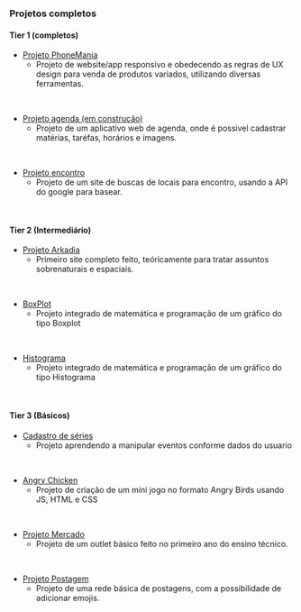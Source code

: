 
### Projetos completos

#### Tier 1 (completos)

* [Projeto PhoneMania](https://guilhermeamarilho.github.io/Projetos/Projetos_completos/Projeto_phonemania/)
    - Projeto de website/app responsivo e obedecendo as regras de UX design para venda de produtos variados, utilizando diversas ferramentas.
<br>

* [Projeto agenda (em construção)](https://guilhermeamarilho.github.io/Projetos/Projetos_completos/Projeto_agenda_incompleto/)
    - Projeto de um aplicativo web de agenda, onde é possivel cadastrar matérias, taréfas, horários e imagens.
<br>

* [Projeto encontro](https://guilhermeamarilho.github.io/Projetos/Projetos_completos/Projeto_geolocalizacao_encontros/)
    - Projeto de um site de buscas de locais para encontro, usando a API do google para basear.
<br>

#### Tier 2 (Intermediário)
* [Projeto Arkadia](https://guilhermeamarilho.github.io/Projetos/Projetos_completos/Projeto_arkadia/)
    - Primeiro site completo feito, teóricamente para tratar assuntos sobrenaturais e espaciais.
<br>

* [BoxPlot](https://guilhermeamarilho.github.io/Projetos/Projetos_completos/BoxPlot_basico/)
    - Projeto integrado de matemática e programação de um gráfico do tipo Boxplot
<br>

* [Histograma](https://guilhermeamarilho.github.io/Projetos/Projetos_completos/Histograma/)
    - Projeto integrado de matemática e programação de um gráfico do tipo Histograma
<br>

#### Tier 3 (Básicos)
* [Cadastro de séries](https://guilhermeamarilho.github.io/Projetos/Projetos_completos/Cadastro_Series/)
    - Projeto aprendendo a manipular eventos conforme dados do usuario    
<br>

* [Angry Chicken](https://guilhermeamarilho.github.io/Projetos/Projetos_completos/angry_chicken/)
    - Projeto de criação de um mini jogo no formato Angry Birds usando JS, HTML e CSS
<br>

* [Projeto Mercado](https://guilhermeamarilho.github.io/Projetos/Projetos_completos/Projeto_mercado/)
    - Projeto de um outlet básico feito no primeiro ano do ensino técnico.
<br>

* [Projeto Postagem](https://guilhermeamarilho.github.io/Projetos/Projetos_completos/Projeto_postagem/)
    - Projeto de uma rede básica de postagens, com a possibilidade de adicionar emojis.